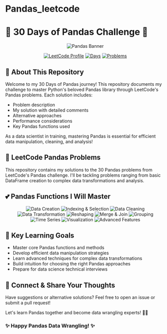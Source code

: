 # Pandas_leetcode
# 🐼 30 Days of Pandas Challenge 🐼

<div align="center">
  
![Pandas Banner](https://img.shields.io/badge/PANDAS-CHALLENGE-ffcad4?style=for-the-badge&logo=pandas&logoColor=black)

[![LeetCode Profile](https://img.shields.io/badge/LeetCode-Profile-FFA116?style=for-the-badge&logo=leetcode&logoColor=black)](https://leetcode.com/your-username/)
[![Days](https://img.shields.io/badge/30_Days-Pandas_Journey-9cf?style=for-the-badge)](https://github.com/your-username/pandas_challenge)
[![Problems](https://img.shields.io/badge/Problems_Solved-0/30-ffcad4?style=for-the-badge)](https://github.com/your-username/pandas_challenge)

</div>

## 🌸 About This Repository

Welcome to my 30 Days of Pandas journey! This repository documents my challenge to master Python's beloved Pandas library through LeetCode's Pandas problems. Each solution includes:

- Problem description
- My solution with detailed comments
- Alternative approaches
- Performance considerations
- Key Pandas functions used

As a data scientist in training, mastering Pandas is essential for efficient data manipulation, cleaning, and analysis!

## 🎀 LeetCode Pandas Problems

This repository contains my solutions to the 30 Pandas problems from LeetCode's Pandas challenge. I'll be tackling problems ranging from basic DataFrame creation to complex data transformations and analysis.

## 💕 Pandas Functions I Will Master

<div align="center">

![Data Creation](https://img.shields.io/badge/Data_Creation-ffcad4?style=for-the-badge)
![Indexing & Selection](https://img.shields.io/badge/Indexing_&_Selection-d8e2dc?style=for-the-badge)
![Data Cleaning](https://img.shields.io/badge/Data_Cleaning-ffcad4?style=for-the-badge)
![Data Transformation](https://img.shields.io/badge/Data_Transformation-d8e2dc?style=for-the-badge)
![Reshaping](https://img.shields.io/badge/Reshaping-ffcad4?style=for-the-badge)
![Merge & Join](https://img.shields.io/badge/Merge_&_Join-d8e2dc?style=for-the-badge)
![Grouping](https://img.shields.io/badge/Grouping-ffcad4?style=for-the-badge)
![Time Series](https://img.shields.io/badge/Time_Series-d8e2dc?style=for-the-badge)
![Visualization](https://img.shields.io/badge/Visualization-ffcad4?style=for-the-badge)
![Advanced Features](https://img.shields.io/badge/Advanced_Features-d8e2dc?style=for-the-badge)

</div>


## 🌟 Key Learning Goals

- Master core Pandas functions and methods
- Develop efficient data manipulation strategies
- Learn advanced techniques for complex data transformations
- Build intuition for choosing the right Pandas approaches
- Prepare for data science technical interviews



## 🎯 Connect & Share Your Thoughts

Have suggestions or alternative solutions? Feel free to open an issue or submit a pull request!

Let's learn Pandas together and become data wrangling experts! 🐼💖

  
  <h3>✨ Happy Pandas Data Wrangling! ✨</h3>
</div>
